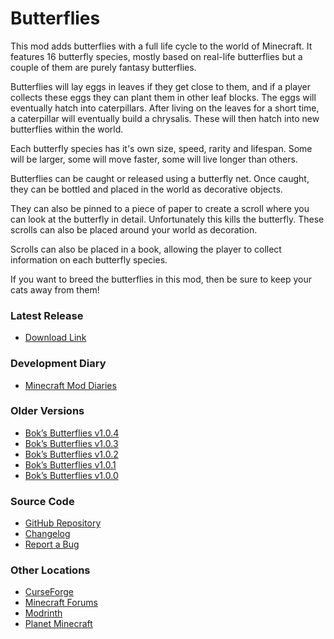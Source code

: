 # Butterflies
This mod adds butterflies with a full life cycle to the world of Minecraft. It
features 16 butterfly species, mostly based on real-life butterflies but a
couple of them are purely fantasy butterflies.

Butterflies will lay eggs in leaves if they get close to them, and if a player
collects these eggs they can plant them in other leaf blocks. The eggs will
eventually hatch into caterpillars. After living on the leaves for a short
time, a caterpillar will eventually build a chrysalis. These will then hatch
into new butterflies within the world.

Each butterfly species has it's own size, speed, rarity and lifespan. Some will
be larger, some will move faster, some will live longer than others.

Butterflies can be caught or released using a butterfly net. Once caught, they
can be bottled and placed in the world as decorative objects. 

They can also be pinned to a piece of paper to create a scroll where you can
look at the butterfly in detail. Unfortunately this kills the butterfly. These
scrolls can also be placed around your world as decoration. 

Scrolls can also be placed in a book, allowing the player to collect
information on each butterfly species.

If you want to breed the butterflies in this mod, then be sure to keep your
cats away from them!

### Latest Release
-   [Download Link](https://github.com/doc-bok/Butterflies/releases/download/2.0.0/butterflies-2.0.0.jar)

### Development Diary
-   [Minecraft Mod Diaries](https://www.bokmcdok.com/minecraft-modding-diaries/)

### Older Versions
-   [Bok’s Butterflies v1.0.4](https://github.com/doc-bok/Butterflies/releases/tag/1.0.4)
-   [Bok’s Butterflies v1.0.3](https://github.com/doc-bok/Butterflies/releases/tag/1.0.3)
-   [Bok’s Butterflies v1.0.2](https://github.com/doc-bok/Butterflies/releases/tag/1.0.2)
-   [Bok’s Butterflies v1.0.1](https://github.com/doc-bok/Butterflies/releases/tag/1.0.1)
-   [Bok’s Butterflies v1.0.0](https://github.com/doc-bok/Butterflies/releases/tag/1.0.0)

### Source Code
-   [GitHub Repository](https://github.com/doc-bok/Butterflies)
-   [Changelog](https://github.com/doc-bok/Butterflies/blob/main/CHANGELOG.md)
-   [Report a Bug](https://github.com/doc-bok/Butterflies/issues)

### Other Locations
-   [CurseForge](https://www.curseforge.com/minecraft/mc-mods/boks-butterflies)
-   [Minecraft Forums](https://www.minecraftforum.net/forums/mapping-and-modding-java-edition/minecraft-mods/3189366-boks-butterflies-v1-0-1)
-   [Modrinth](https://modrinth.com/mod/boks-butterflies/)
-   [Planet Minecraft](https://www.planetminecraft.com/mod/bok-s-butterflies/)

